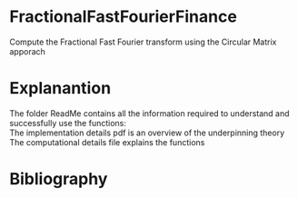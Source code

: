 # FractionalFastFourierFinance
Compute the Fractional Fast Fourier transform using the Circular Matrix apporach

# Explanantion
The folder ReadMe contains all the information required to understand and successfully use the functions: <br>
The implementation details  pdf is an overview of the underpinning theory <br>
The computational details  file explains the functions 

# Bibliography
